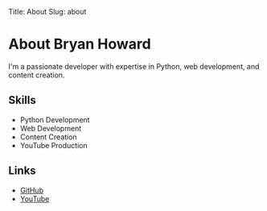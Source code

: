 Title: About
Slug: about

# About Bryan Howard

I'm a passionate developer with expertise in Python, web development, and content creation.

## Skills
- Python Development
- Web Development
- Content Creation
- YouTube Production

## Links
- [GitHub](https://github.com/bhowiebkr)
- [YouTube](https://www.youtube.com/@BryanHoward)